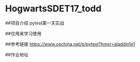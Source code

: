 # HogwartsSDET17_todd

##项目介绍
pytest第一天实战

##仅用来学习使用

##参考链接
https://www.oschina.net/p/pytest?hmsr=aladdin1e1

##作业地址
